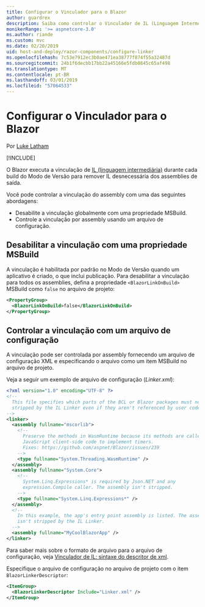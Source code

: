 ```yaml
---
title: Configurar o Vinculador para o Blazor
author: guardrex
description: Saiba como controlar o Vinculador de IL (Linguagem Intermediária) ao criar um aplicativo Blazor.
monikerRange: '>= aspnetcore-3.0'
ms.author: riande
ms.custom: mvc
ms.date: 02/20/2019
uid: host-and-deploy/razor-components/configure-linker
ms.openlocfilehash: 7c53e7912ec3b0ae471ea38777f874f55a32487d
ms.sourcegitcommit: 24b1f6decbb17bb22a45166e5fdb0845c65af498
ms.translationtype: MT
ms.contentlocale: pt-BR
ms.lasthandoff: 03/01/2019
ms.locfileid: "57064533"
---
```

# <a name="configure-the-linker-for-blazor"></a>Configurar o Vinculador para o Blazor

Por [Luke Latham](https://github.com/guardrex)

[!INCLUDE[](~/includes/razor-components-preview-notice.md)]

O Blazor executa a vinculação de [IL (linguagem intermediária)](/dotnet/standard/managed-code#intermediate-language--execution) durante cada build do Modo de Versão para remover IL desnecessária dos assemblies de saída.

Você pode controlar a vinculação do assembly com uma das seguintes abordagens:

* Desabilite a vinculação globalmente com uma propriedade MSBuild.
* Controle a vinculação por assembly usando um arquivo de configuração.

## <a name="disable-linking-with-an-msbuild-property"></a>Desabilitar a vinculação com uma propriedade MSBuild

A vinculação é habilitada por padrão no Modo de Versão quando um aplicativo é criado, o que inclui publicação. Para desabilitar a vinculação para todos os assemblies, defina a propriedade `<BlazorLinkOnBuild>` MSBuild como `false` no arquivo de projeto:

```xml
<PropertyGroup>
  <BlazorLinkOnBuild>false</BlazorLinkOnBuild>
</PropertyGroup>
```

## <a name="control-linking-with-a-configuration-file"></a>Controlar a vinculação com um arquivo de configuração

A vinculação pode ser controlada por assembly fornecendo um arquivo de configuração XML e especificando o arquivo como um item MSBuild no arquivo de projeto.

Veja a seguir um exemplo de arquivo de configuração (*Linker.xml*):

```xml
<?xml version="1.0" encoding="UTF-8" ?>
<!--
  This file specifies which parts of the BCL or Blazor packages must not be
  stripped by the IL Linker even if they aren't referenced by user code.
-->
<linker>
  <assembly fullname="mscorlib">
    <!--
      Preserve the methods in WasmRuntime because its methods are called by 
      JavaScript client-side code to implement timers.
      Fixes: https://github.com/aspnet/Blazor/issues/239
    -->
    <type fullname="System.Threading.WasmRuntime" />
  </assembly>
  <assembly fullname="System.Core">
    <!--
      System.Linq.Expressions* is required by Json.NET and any 
      expression.Compile caller. The assembly isn't stripped.
    -->
    <type fullname="System.Linq.Expressions*" />
  </assembly>
  <!--
    In this example, the app's entry point assembly is listed. The assembly
    isn't stripped by the IL Linker.
  -->
  <assembly fullname="MyCoolBlazorApp" />
</linker>
```

Para saber mais sobre o formato de arquivo para o arquivo de configuração, veja [Vinculador de IL: sintaxe do descritor de xml](https://github.com/mono/linker/blob/master/src/linker/README.md#syntax-of-xml-descriptor).

Especifique o arquivo de configuração no arquivo de projeto com o item `BlazorLinkerDescriptor`:

```xml
<ItemGroup>
  <BlazorLinkerDescriptor Include="Linker.xml" />
</ItemGroup>
```
